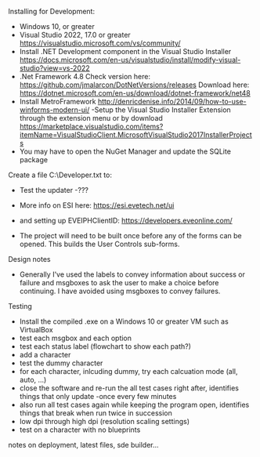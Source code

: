 Installing for Development:
- Windows 10, or greater
- Visual Studio 2022, 17.0 or greater
https://visualstudio.microsoft.com/vs/community/
- Install .NET Development component in the Visual Studio Installer
https://docs.microsoft.com/en-us/visualstudio/install/modify-visual-studio?view=vs-2022
- .Net Framework 4.8
Check version here: https://github.com/jmalarcon/DotNetVersions/releases
Download here: https://dotnet.microsoft.com/en-us/download/dotnet-framework/net48
- Install MetroFramework
http://denricdenise.info/2014/09/how-to-use-winforms-modern-ui/
-Setup the Visual Studio Installer Extension through the extension menu or by download
https://marketplace.visualstudio.com/items?itemName=VisualStudioClient.MicrosoftVisualStudio2017InstallerProjects
- You may have to open the NuGet Manager and update the SQLite package

Create a file C:\Developer.txt to:
- Test the updater
-???

- More info on ESI here: https://esi.evetech.net/ui
- and setting up EVEIPHClientID: https://developers.eveonline.com/
- The project will need to be built once before any of the forms can be opened. This builds the User Controls sub-forms. 

Design notes
- Generally I've used the labels to convey information about success or failure and msgboxes to ask the user to make a choice before continuing. I have avoided using msgboxes to convey failures.

Testing
- Install the compiled .exe on a Windows 10 or greater VM such as VirtualBox
- test each msgbox and each option
- test each status label (flowchart to show each path?)
- add a character
- test the dummy character
- for each character, inlcuding dummy, try each calcuation mode (all, auto, ...)
- close the software and re-run the all test cases right after, identifies things that only update -once every few minutes
- also run all test cases again while keeping the program open, identifies things that break when run twice in succession
- low dpi through high dpi (resolution scaling settings)
- test on a character with no blueprints

notes on deployment, latest files, sde builder...